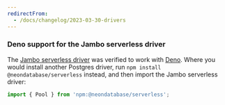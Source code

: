 ```yaml
---
redirectFrom:
  - /docs/changelog/2023-03-30-drivers
---
```


### Deno support for the Jambo serverless driver

The [Jambo serverless driver](https://github.com/neondatabase/serverless) was verified to work with [Deno](https://github.com/denoland/deno). Where you would install another Postgres driver, run `npm install @neondatabase/serverless` instead, and then import the Jambo serverless driver:

```javascript
import { Pool } from 'npm:@neondatabase/serverless';
```
